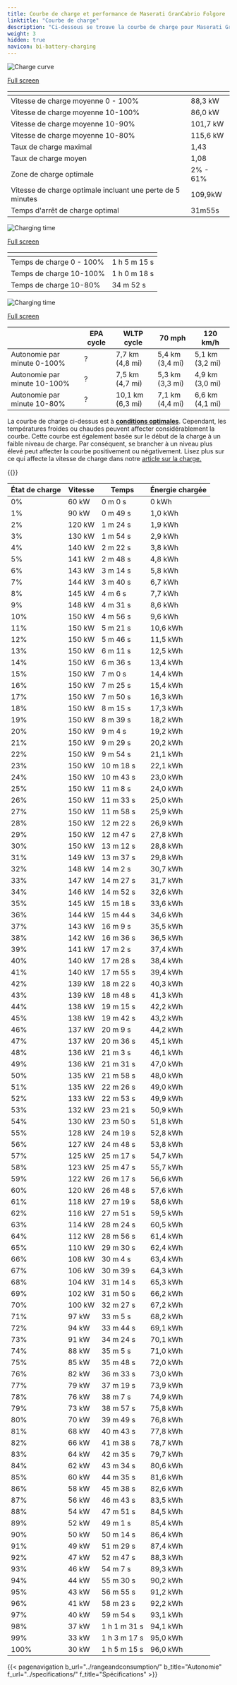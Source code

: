 ```yaml
---
title: Courbe de charge et performance de Maserati GranCabrio Folgore
linktitle: "Courbe de charge"
description: "Ci-dessous se trouve la courbe de charge pour Maserati GranCabrio Folgore, illustrant la vitesse de charge à différents niveaux de batterie. De plus, des graphiques pour l'autonomie et le temps fournissent des détails complets sur les performances de charge."
weight: 3
hidden: true
navicon: bi-battery-charging
---
```

<!-- markdownlint-disable MD033 -->
<!-- markdownlint-disable MD010 -->
<img src="/images/nb-NO/models/maserati/grancabrio/grancabrio_folgore/chargingcurve.svg" alt="Charge curve" class="img-fluid">

[Full screen](/images/nb-NO/models/maserati/grancabrio/grancabrio_folgore/chargingcurve.svg)


<div class="table-responsive">
<table class="table table-striped border">
	<thead>
		<tr>
			<th>
			</th>
			<th>
			</th>
		</tr>
	</thead>
	<tbody>
		<tr>
			<td>
				Vitesse de charge moyenne 0 - 100%
			</td>
			<td>
				88,3 kW
			</td>
		</tr>
		<tr>
			<td>
				Vitesse de charge moyenne 10-100%
			</td>
			<td>
				86,0 kW
			</td>
		</tr>
		<tr>
			<td>
				Vitesse de charge moyenne 10-90%
			</td>
			<td>
				101,7 kW
			</td>
		</tr>
		<tr>
			<td>
				Vitesse de charge moyenne 10-80%
			</td>
			<td>
				115,6 kW
			</td>
		</tr>
		<tr>
			<td>
				Taux de charge maximal
			</td>
			<td>
				1,43
			</td>
		</tr>
		<tr>
			<td>
				Taux de charge moyen
			</td>
			<td>
				1,08
			</td>
		</tr>
		<tr>
			<td>
				Zone de charge optimale
			</td>
			<td>
				2% - 61%
			</td>
		</tr>
		<tr>
			<td>
				Vitesse de charge optimale incluant une perte de 5 minutes
			</td>
			<td>
				109,9kW
			</td>
		</tr>
		<tr>
			<td>
				Temps d'arrêt de charge optimal
			</td>
			<td>
				31m55s
			</td>
		</tr>
	</tbody>
</table>
</div>
<img src="/images/nb-NO/models/maserati/grancabrio/grancabrio_folgore/chargingtime.svg" alt="Charging time" class="img-fluid">

[Full screen](/images/nb-NO/models/maserati/grancabrio/grancabrio_folgore/chargingtime.svg)
<div class="table-responsive">
<table class="table table-striped border">
	<thead>
		<tr>
			<th>
			</th>
			<th>
			</th>
		</tr>
	</thead>
	<tbody>
		<tr>
			<td>
				Temps de charge 0 - 100%
			</td>
			<td>
				1 h 5 m 15 s
			</td>
		</tr>
		<tr>
			<td>
				Temps de charge 10-100%
			</td>
			<td>
				1 h 0 m 18 s
			</td>
		</tr>
		<tr>
			<td>
				Temps de charge 10-80%
			</td>
			<td>
				 34 m 52 s
			</td>
		</tr>
	</tbody>
</table>
</div>
<img src="/images/nb-NO/models/maserati/grancabrio/grancabrio_folgore/chargerangespeed.svg" alt="Charging time" class="img-fluid">

[Full screen](/images/nb-NO/models/maserati/grancabrio/grancabrio_folgore/chargerangespeed.svg)
<div class="table-responsive">
<table class="table table-striped border">
	<thead>
		<tr>
			<th>
			</th>
			<th>
				EPA cycle
			</th>
			<th>
				WLTP cycle
			</th>
			<th>
				70 mph
			</th>
			<th>
				120 km/h
			</th>
		</tr>
	</thead>
	<tbody>
		<tr>
			<td>
				Autonomie par minute 0-100%
			</td>
			<td>
				?
			</td>
			<td>
				7,7 km (4,8 mi)
			</td>
			<td>
				5,4 km (3,4 mi)
			</td>
			<td>
				5,1 km (3,2 mi)
			</td>
		</tr>
		<tr>
			<td>
				Autonomie par minute 10-100%
			</td>
			<td>
				?
			</td>
			<td>
				7,5 km (4,7 mi)
			</td>
			<td>
				5,3 km (3,3 mi)
			</td>
			<td>
				4,9 km (3,0 mi)
			</td>
		</tr>
		<tr>
			<td>
				Autonomie par minute 10-80%
			</td>
			<td>
				?
			</td>
			<td>
				10,1 km (6,3 mi)
			</td>
			<td>
				7,1 km (4,4 mi)
			</td>
			<td>
				6,6 km (4,1 mi)
			</td>
		</tr>
	</tbody>
</table>
</div>


La courbe de charge ci-dessus est à **[conditions optimales](../../../../../technology/battery/charging/#temperature)**. Cependant, les températures froides ou chaudes peuvent affecter considérablement la courbe. Cette courbe est également basée sur le début de la charge à un faible niveau de charge. Par conséquent, se brancher à un niveau plus élevé peut affecter la courbe positivement ou négativement. Lisez plus sur ce qui affecte la vitesse de charge dans notre [article sur la charge.](../../../../../technology/battery/charging/)


{{<evkxdisplayaddarticle />}}
<div class="table-responsive">
<table class="table table-striped border">
	<thead>
		<tr>
			<th>
				État de charge
			</th>
			<th>
				Vitesse
			</th>
			<th>
				Temps
			</th>
			<th>
				Énergie chargée
			</th>
		</tr>
	</thead>
	<tbody>
		<tr>
			<td>
				0%
			</td>
			<td>
				60 kW
			</td>
			<td>
				 0 m 0 s
			</td>
			<td>
				0 kWh
			</td>
		</tr>
		<tr>
			<td>
				1%
			</td>
			<td>
				90 kW
			</td>
			<td>
				 0 m 49 s
			</td>
			<td>
				1,0 kWh
			</td>
		</tr>
		<tr>
			<td>
				2%
			</td>
			<td>
				120 kW
			</td>
			<td>
				 1 m 24 s
			</td>
			<td>
				1,9 kWh
			</td>
		</tr>
		<tr>
			<td>
				3%
			</td>
			<td>
				130 kW
			</td>
			<td>
				 1 m 54 s
			</td>
			<td>
				2,9 kWh
			</td>
		</tr>
		<tr>
			<td>
				4%
			</td>
			<td>
				140 kW
			</td>
			<td>
				 2 m 22 s
			</td>
			<td>
				3,8 kWh
			</td>
		</tr>
		<tr>
			<td>
				5%
			</td>
			<td>
				141 kW
			</td>
			<td>
				 2 m 48 s
			</td>
			<td>
				4,8 kWh
			</td>
		</tr>
		<tr>
			<td>
				6%
			</td>
			<td>
				143 kW
			</td>
			<td>
				 3 m 14 s
			</td>
			<td>
				5,8 kWh
			</td>
		</tr>
		<tr>
			<td>
				7%
			</td>
			<td>
				144 kW
			</td>
			<td>
				 3 m 40 s
			</td>
			<td>
				6,7 kWh
			</td>
		</tr>
		<tr>
			<td>
				8%
			</td>
			<td>
				145 kW
			</td>
			<td>
				 4 m 6 s
			</td>
			<td>
				7,7 kWh
			</td>
		</tr>
		<tr>
			<td>
				9%
			</td>
			<td>
				148 kW
			</td>
			<td>
				 4 m 31 s
			</td>
			<td>
				8,6 kWh
			</td>
		</tr>
		<tr>
			<td>
				10%
			</td>
			<td>
				150 kW
			</td>
			<td>
				 4 m 56 s
			</td>
			<td>
				9,6 kWh
			</td>
		</tr>
		<tr>
			<td>
				11%
			</td>
			<td>
				150 kW
			</td>
			<td>
				 5 m 21 s
			</td>
			<td>
				10,6 kWh
			</td>
		</tr>
		<tr>
			<td>
				12%
			</td>
			<td>
				150 kW
			</td>
			<td>
				 5 m 46 s
			</td>
			<td>
				11,5 kWh
			</td>
		</tr>
		<tr>
			<td>
				13%
			</td>
			<td>
				150 kW
			</td>
			<td>
				 6 m 11 s
			</td>
			<td>
				12,5 kWh
			</td>
		</tr>
		<tr>
			<td>
				14%
			</td>
			<td>
				150 kW
			</td>
			<td>
				 6 m 36 s
			</td>
			<td>
				13,4 kWh
			</td>
		</tr>
		<tr>
			<td>
				15%
			</td>
			<td>
				150 kW
			</td>
			<td>
				 7 m 0 s
			</td>
			<td>
				14,4 kWh
			</td>
		</tr>
		<tr>
			<td>
				16%
			</td>
			<td>
				150 kW
			</td>
			<td>
				 7 m 25 s
			</td>
			<td>
				15,4 kWh
			</td>
		</tr>
		<tr>
			<td>
				17%
			</td>
			<td>
				150 kW
			</td>
			<td>
				 7 m 50 s
			</td>
			<td>
				16,3 kWh
			</td>
		</tr>
		<tr>
			<td>
				18%
			</td>
			<td>
				150 kW
			</td>
			<td>
				 8 m 15 s
			</td>
			<td>
				17,3 kWh
			</td>
		</tr>
		<tr>
			<td>
				19%
			</td>
			<td>
				150 kW
			</td>
			<td>
				 8 m 39 s
			</td>
			<td>
				18,2 kWh
			</td>
		</tr>
		<tr>
			<td>
				20%
			</td>
			<td>
				150 kW
			</td>
			<td>
				 9 m 4 s
			</td>
			<td>
				19,2 kWh
			</td>
		</tr>
		<tr>
			<td>
				21%
			</td>
			<td>
				150 kW
			</td>
			<td>
				 9 m 29 s
			</td>
			<td>
				20,2 kWh
			</td>
		</tr>
		<tr>
			<td>
				22%
			</td>
			<td>
				150 kW
			</td>
			<td>
				 9 m 54 s
			</td>
			<td>
				21,1 kWh
			</td>
		</tr>
		<tr>
			<td>
				23%
			</td>
			<td>
				150 kW
			</td>
			<td>
				 10 m 18 s
			</td>
			<td>
				22,1 kWh
			</td>
		</tr>
		<tr>
			<td>
				24%
			</td>
			<td>
				150 kW
			</td>
			<td>
				 10 m 43 s
			</td>
			<td>
				23,0 kWh
			</td>
		</tr>
		<tr>
			<td>
				25%
			</td>
			<td>
				150 kW
			</td>
			<td>
				 11 m 8 s
			</td>
			<td>
				24,0 kWh
			</td>
		</tr>
		<tr>
			<td>
				26%
			</td>
			<td>
				150 kW
			</td>
			<td>
				 11 m 33 s
			</td>
			<td>
				25,0 kWh
			</td>
		</tr>
		<tr>
			<td>
				27%
			</td>
			<td>
				150 kW
			</td>
			<td>
				 11 m 58 s
			</td>
			<td>
				25,9 kWh
			</td>
		</tr>
		<tr>
			<td>
				28%
			</td>
			<td>
				150 kW
			</td>
			<td>
				 12 m 22 s
			</td>
			<td>
				26,9 kWh
			</td>
		</tr>
		<tr>
			<td>
				29%
			</td>
			<td>
				150 kW
			</td>
			<td>
				 12 m 47 s
			</td>
			<td>
				27,8 kWh
			</td>
		</tr>
		<tr>
			<td>
				30%
			</td>
			<td>
				150 kW
			</td>
			<td>
				 13 m 12 s
			</td>
			<td>
				28,8 kWh
			</td>
		</tr>
		<tr>
			<td>
				31%
			</td>
			<td>
				149 kW
			</td>
			<td>
				 13 m 37 s
			</td>
			<td>
				29,8 kWh
			</td>
		</tr>
		<tr>
			<td>
				32%
			</td>
			<td>
				148 kW
			</td>
			<td>
				 14 m 2 s
			</td>
			<td>
				30,7 kWh
			</td>
		</tr>
		<tr>
			<td>
				33%
			</td>
			<td>
				147 kW
			</td>
			<td>
				 14 m 27 s
			</td>
			<td>
				31,7 kWh
			</td>
		</tr>
		<tr>
			<td>
				34%
			</td>
			<td>
				146 kW
			</td>
			<td>
				 14 m 52 s
			</td>
			<td>
				32,6 kWh
			</td>
		</tr>
		<tr>
			<td>
				35%
			</td>
			<td>
				145 kW
			</td>
			<td>
				 15 m 18 s
			</td>
			<td>
				33,6 kWh
			</td>
		</tr>
		<tr>
			<td>
				36%
			</td>
			<td>
				144 kW
			</td>
			<td>
				 15 m 44 s
			</td>
			<td>
				34,6 kWh
			</td>
		</tr>
		<tr>
			<td>
				37%
			</td>
			<td>
				143 kW
			</td>
			<td>
				 16 m 9 s
			</td>
			<td>
				35,5 kWh
			</td>
		</tr>
		<tr>
			<td>
				38%
			</td>
			<td>
				142 kW
			</td>
			<td>
				 16 m 36 s
			</td>
			<td>
				36,5 kWh
			</td>
		</tr>
		<tr>
			<td>
				39%
			</td>
			<td>
				141 kW
			</td>
			<td>
				 17 m 2 s
			</td>
			<td>
				37,4 kWh
			</td>
		</tr>
		<tr>
			<td>
				40%
			</td>
			<td>
				140 kW
			</td>
			<td>
				 17 m 28 s
			</td>
			<td>
				38,4 kWh
			</td>
		</tr>
		<tr>
			<td>
				41%
			</td>
			<td>
				140 kW
			</td>
			<td>
				 17 m 55 s
			</td>
			<td>
				39,4 kWh
			</td>
		</tr>
		<tr>
			<td>
				42%
			</td>
			<td>
				139 kW
			</td>
			<td>
				 18 m 22 s
			</td>
			<td>
				40,3 kWh
			</td>
		</tr>
		<tr>
			<td>
				43%
			</td>
			<td>
				139 kW
			</td>
			<td>
				 18 m 48 s
			</td>
			<td>
				41,3 kWh
			</td>
		</tr>
		<tr>
			<td>
				44%
			</td>
			<td>
				138 kW
			</td>
			<td>
				 19 m 15 s
			</td>
			<td>
				42,2 kWh
			</td>
		</tr>
		<tr>
			<td>
				45%
			</td>
			<td>
				138 kW
			</td>
			<td>
				 19 m 42 s
			</td>
			<td>
				43,2 kWh
			</td>
		</tr>
		<tr>
			<td>
				46%
			</td>
			<td>
				137 kW
			</td>
			<td>
				 20 m 9 s
			</td>
			<td>
				44,2 kWh
			</td>
		</tr>
		<tr>
			<td>
				47%
			</td>
			<td>
				137 kW
			</td>
			<td>
				 20 m 36 s
			</td>
			<td>
				45,1 kWh
			</td>
		</tr>
		<tr>
			<td>
				48%
			</td>
			<td>
				136 kW
			</td>
			<td>
				 21 m 3 s
			</td>
			<td>
				46,1 kWh
			</td>
		</tr>
		<tr>
			<td>
				49%
			</td>
			<td>
				136 kW
			</td>
			<td>
				 21 m 31 s
			</td>
			<td>
				47,0 kWh
			</td>
		</tr>
		<tr>
			<td>
				50%
			</td>
			<td>
				135 kW
			</td>
			<td>
				 21 m 58 s
			</td>
			<td>
				48,0 kWh
			</td>
		</tr>
		<tr>
			<td>
				51%
			</td>
			<td>
				135 kW
			</td>
			<td>
				 22 m 26 s
			</td>
			<td>
				49,0 kWh
			</td>
		</tr>
		<tr>
			<td>
				52%
			</td>
			<td>
				133 kW
			</td>
			<td>
				 22 m 53 s
			</td>
			<td>
				49,9 kWh
			</td>
		</tr>
		<tr>
			<td>
				53%
			</td>
			<td>
				132 kW
			</td>
			<td>
				 23 m 21 s
			</td>
			<td>
				50,9 kWh
			</td>
		</tr>
		<tr>
			<td>
				54%
			</td>
			<td>
				130 kW
			</td>
			<td>
				 23 m 50 s
			</td>
			<td>
				51,8 kWh
			</td>
		</tr>
		<tr>
			<td>
				55%
			</td>
			<td>
				128 kW
			</td>
			<td>
				 24 m 19 s
			</td>
			<td>
				52,8 kWh
			</td>
		</tr>
		<tr>
			<td>
				56%
			</td>
			<td>
				127 kW
			</td>
			<td>
				 24 m 48 s
			</td>
			<td>
				53,8 kWh
			</td>
		</tr>
		<tr>
			<td>
				57%
			</td>
			<td>
				125 kW
			</td>
			<td>
				 25 m 17 s
			</td>
			<td>
				54,7 kWh
			</td>
		</tr>
		<tr>
			<td>
				58%
			</td>
			<td>
				123 kW
			</td>
			<td>
				 25 m 47 s
			</td>
			<td>
				55,7 kWh
			</td>
		</tr>
		<tr>
			<td>
				59%
			</td>
			<td>
				122 kW
			</td>
			<td>
				 26 m 17 s
			</td>
			<td>
				56,6 kWh
			</td>
		</tr>
		<tr>
			<td>
				60%
			</td>
			<td>
				120 kW
			</td>
			<td>
				 26 m 48 s
			</td>
			<td>
				57,6 kWh
			</td>
		</tr>
		<tr>
			<td>
				61%
			</td>
			<td>
				118 kW
			</td>
			<td>
				 27 m 19 s
			</td>
			<td>
				58,6 kWh
			</td>
		</tr>
		<tr>
			<td>
				62%
			</td>
			<td>
				116 kW
			</td>
			<td>
				 27 m 51 s
			</td>
			<td>
				59,5 kWh
			</td>
		</tr>
		<tr>
			<td>
				63%
			</td>
			<td>
				114 kW
			</td>
			<td>
				 28 m 24 s
			</td>
			<td>
				60,5 kWh
			</td>
		</tr>
		<tr>
			<td>
				64%
			</td>
			<td>
				112 kW
			</td>
			<td>
				 28 m 56 s
			</td>
			<td>
				61,4 kWh
			</td>
		</tr>
		<tr>
			<td>
				65%
			</td>
			<td>
				110 kW
			</td>
			<td>
				 29 m 30 s
			</td>
			<td>
				62,4 kWh
			</td>
		</tr>
		<tr>
			<td>
				66%
			</td>
			<td>
				108 kW
			</td>
			<td>
				 30 m 4 s
			</td>
			<td>
				63,4 kWh
			</td>
		</tr>
		<tr>
			<td>
				67%
			</td>
			<td>
				106 kW
			</td>
			<td>
				 30 m 39 s
			</td>
			<td>
				64,3 kWh
			</td>
		</tr>
		<tr>
			<td>
				68%
			</td>
			<td>
				104 kW
			</td>
			<td>
				 31 m 14 s
			</td>
			<td>
				65,3 kWh
			</td>
		</tr>
		<tr>
			<td>
				69%
			</td>
			<td>
				102 kW
			</td>
			<td>
				 31 m 50 s
			</td>
			<td>
				66,2 kWh
			</td>
		</tr>
		<tr>
			<td>
				70%
			</td>
			<td>
				100 kW
			</td>
			<td>
				 32 m 27 s
			</td>
			<td>
				67,2 kWh
			</td>
		</tr>
		<tr>
			<td>
				71%
			</td>
			<td>
				97 kW
			</td>
			<td>
				 33 m 5 s
			</td>
			<td>
				68,2 kWh
			</td>
		</tr>
		<tr>
			<td>
				72%
			</td>
			<td>
				94 kW
			</td>
			<td>
				 33 m 44 s
			</td>
			<td>
				69,1 kWh
			</td>
		</tr>
		<tr>
			<td>
				73%
			</td>
			<td>
				91 kW
			</td>
			<td>
				 34 m 24 s
			</td>
			<td>
				70,1 kWh
			</td>
		</tr>
		<tr>
			<td>
				74%
			</td>
			<td>
				88 kW
			</td>
			<td>
				 35 m 5 s
			</td>
			<td>
				71,0 kWh
			</td>
		</tr>
		<tr>
			<td>
				75%
			</td>
			<td>
				85 kW
			</td>
			<td>
				 35 m 48 s
			</td>
			<td>
				72,0 kWh
			</td>
		</tr>
		<tr>
			<td>
				76%
			</td>
			<td>
				82 kW
			</td>
			<td>
				 36 m 33 s
			</td>
			<td>
				73,0 kWh
			</td>
		</tr>
		<tr>
			<td>
				77%
			</td>
			<td>
				79 kW
			</td>
			<td>
				 37 m 19 s
			</td>
			<td>
				73,9 kWh
			</td>
		</tr>
		<tr>
			<td>
				78%
			</td>
			<td>
				76 kW
			</td>
			<td>
				 38 m 7 s
			</td>
			<td>
				74,9 kWh
			</td>
		</tr>
		<tr>
			<td>
				79%
			</td>
			<td>
				73 kW
			</td>
			<td>
				 38 m 57 s
			</td>
			<td>
				75,8 kWh
			</td>
		</tr>
		<tr>
			<td>
				80%
			</td>
			<td>
				70 kW
			</td>
			<td>
				 39 m 49 s
			</td>
			<td>
				76,8 kWh
			</td>
		</tr>
		<tr>
			<td>
				81%
			</td>
			<td>
				68 kW
			</td>
			<td>
				 40 m 43 s
			</td>
			<td>
				77,8 kWh
			</td>
		</tr>
		<tr>
			<td>
				82%
			</td>
			<td>
				66 kW
			</td>
			<td>
				 41 m 38 s
			</td>
			<td>
				78,7 kWh
			</td>
		</tr>
		<tr>
			<td>
				83%
			</td>
			<td>
				64 kW
			</td>
			<td>
				 42 m 35 s
			</td>
			<td>
				79,7 kWh
			</td>
		</tr>
		<tr>
			<td>
				84%
			</td>
			<td>
				62 kW
			</td>
			<td>
				 43 m 34 s
			</td>
			<td>
				80,6 kWh
			</td>
		</tr>
		<tr>
			<td>
				85%
			</td>
			<td>
				60 kW
			</td>
			<td>
				 44 m 35 s
			</td>
			<td>
				81,6 kWh
			</td>
		</tr>
		<tr>
			<td>
				86%
			</td>
			<td>
				58 kW
			</td>
			<td>
				 45 m 38 s
			</td>
			<td>
				82,6 kWh
			</td>
		</tr>
		<tr>
			<td>
				87%
			</td>
			<td>
				56 kW
			</td>
			<td>
				 46 m 43 s
			</td>
			<td>
				83,5 kWh
			</td>
		</tr>
		<tr>
			<td>
				88%
			</td>
			<td>
				54 kW
			</td>
			<td>
				 47 m 51 s
			</td>
			<td>
				84,5 kWh
			</td>
		</tr>
		<tr>
			<td>
				89%
			</td>
			<td>
				52 kW
			</td>
			<td>
				 49 m 1 s
			</td>
			<td>
				85,4 kWh
			</td>
		</tr>
		<tr>
			<td>
				90%
			</td>
			<td>
				50 kW
			</td>
			<td>
				 50 m 14 s
			</td>
			<td>
				86,4 kWh
			</td>
		</tr>
		<tr>
			<td>
				91%
			</td>
			<td>
				49 kW
			</td>
			<td>
				 51 m 29 s
			</td>
			<td>
				87,4 kWh
			</td>
		</tr>
		<tr>
			<td>
				92%
			</td>
			<td>
				47 kW
			</td>
			<td>
				 52 m 47 s
			</td>
			<td>
				88,3 kWh
			</td>
		</tr>
		<tr>
			<td>
				93%
			</td>
			<td>
				46 kW
			</td>
			<td>
				 54 m 7 s
			</td>
			<td>
				89,3 kWh
			</td>
		</tr>
		<tr>
			<td>
				94%
			</td>
			<td>
				44 kW
			</td>
			<td>
				 55 m 30 s
			</td>
			<td>
				90,2 kWh
			</td>
		</tr>
		<tr>
			<td>
				95%
			</td>
			<td>
				43 kW
			</td>
			<td>
				 56 m 55 s
			</td>
			<td>
				91,2 kWh
			</td>
		</tr>
		<tr>
			<td>
				96%
			</td>
			<td>
				41 kW
			</td>
			<td>
				 58 m 23 s
			</td>
			<td>
				92,2 kWh
			</td>
		</tr>
		<tr>
			<td>
				97%
			</td>
			<td>
				40 kW
			</td>
			<td>
				 59 m 54 s
			</td>
			<td>
				93,1 kWh
			</td>
		</tr>
		<tr>
			<td>
				98%
			</td>
			<td>
				37 kW
			</td>
			<td>
				1 h 1 m 31 s
			</td>
			<td>
				94,1 kWh
			</td>
		</tr>
		<tr>
			<td>
				99%
			</td>
			<td>
				33 kW
			</td>
			<td>
				1 h 3 m 17 s
			</td>
			<td>
				95,0 kWh
			</td>
		</tr>
		<tr>
			<td>
				100%
			</td>
			<td>
				30 kW
			</td>
			<td>
				1 h 5 m 15 s
			</td>
			<td>
				96,0 kWh
			</td>
		</tr>
	</tbody>
</table>
</div>


{{< pagenavigation b_url="../rangeandconsumption/" b_title="Autonomie" f_url="../specifications/" f_title="Spécifications" >}}
